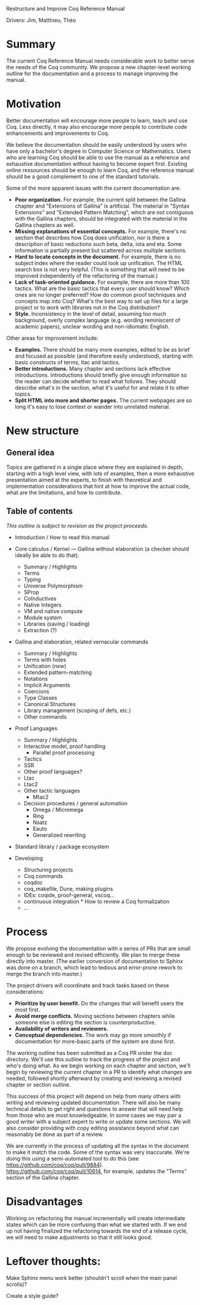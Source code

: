 Restructure and Improve Coq Reference Manual

Drivers: Jim, Matthieu, Théo

# Summary

The current Coq Reference Manual needs considerable work to better
serve the needs of the Coq community.  We propose a new chapter-level
working outline for the documentation and a process to manage
improving the manual.

# Motivation

Better documentation will encourage more people to learn, teach and
use Coq.  Less directly, it may also encourage more people to
contribute code enhancements and improvements to Coq.

We believe the documentation should be easily understood by users who
have only a bachelor's degree in Computer Science or Mathematics.
Users who are learning Coq should be able to use the manual as a
reference and exhaustive documentation without having to become expert
first. Existing online ressources should be enough to learn Coq, and
the reference manual should be a good complement to one of the
standard tutorials.

Some of the more apparent issues with the current documentation are:
-	**Poor organization.** For example, the current split between the
     Gallina chapter and "Extensions of Gallina" is artificial.
     The material in "Syntax Extensions" and "Extended
     Pattern Matching", which are not contiguous with the Gallina
     chapters, should be integrated with the material in the Gallina
     chapters as well.
-	**Missing explanations of essential concepts.** For example,
     there's no section that describes how Coq does unification,
     nor is there a description of basic reductions such beta, delta,
     iota and eta.  Some information is partially present but
     scattered across multiple sections.
-	**Hard to locate concepts in the document.** For example, there is
     no subject index where the reader could look up unification.  The
     HTML search box is not very helpful. (This is something that will
     need to be improved independently of the refactoring of the manual.)
-	**Lack of task-oriented guidance.** For example, there are more
     than 100 tactics.  What are the basic tactics that every user
     should know?  Which ones are no longer preferred?  How do common
     proof techniques and concepts map into Coq?  What's the best
     way to set up files for a large project or to work with libraries
     not in the Coq distribution?
-	**Style.** Inconsistency in the level of detail, assuming too much
     background, overly complex language (e.g. wording reminiscent of
     academic papers), unclear wording and non-idiomatic English.

Other areas for improvement include:
-	**Examples.** There should be many more examples, edited to be as
     brief and focused as possible (and therefore easily understood),
     starting with basic constructs of terms, ltac and tactics.
-	**Better introductions.** Many chapter and sections lack effective
     introductions.  Introductions should briefly give enough
     information so the reader can decide whether to read what
     follows.  They should describe what's in the section, what
     it's useful for and relate it to other topics.
-	**Split HTML into more and shorter pages.** The current webpages
     are so long it's easy to lose context or wander into unrelated
     material.

# New structure

## General idea

Topics are gathered in a single place where they are explained in depth,
starting with a high level view, with lots of examples, then a more
exhaustive presentation aimed at the experts, to finish with theoretical
and implementation considerations that hint at how to improve the actual
code, what are the limitations, and how to contribute.

## Table of contents

*This outline is subject to revision as the project proceeds.*

* Introduction / How to read this manual

* Core calculus / Kernel
  — Gallina without elaboration (a checker should ideally be able to do that).
  * Summary / Highlights
  * Terms
  * Typing
  * Universe Polymorphism
  * SProp
  * CoInductives
  * Native Integers
  * VM and native compute
  * Module system
  * Libraries (saving / loading)
  * Extraction (?)

* Gallina and elaboration, related vernacular commands
  * Summary / Highlights
  * Terms with holes
  * Unification (*new*)
  * Extended pattern-matching
  * Notations
  * Implicit Arguments
  * Coercions
  * Type Classes
  * Canonical Structures
  * Library management (scoping of defs, etc.)
  * Other commands

* Proof Languages
  * Summary / Highlights
  * Interactive model, proof handling
    * Parallel proof processing
  * Tactics
  * SSR
  * Other proof languages?
  * Ltac
  * Ltac2
  * Other tactic languages
    * Mtac2
  * Decision procedures / general automation
    * Omega / Micromega
    * Ring
    * Nsatz
    * Eauto
    * Generalized rewriting

* Standard library / package ecosystem

* Developing
  * Structuring projects
  * Coq commands
  * coqdoc
  * coq_makefile, Dune, making plugins
  * IDEs: coqide, proof-general, vscoq...
  * continuous integration
  * How to review a Coq formalization
  * ...

# Process

We propose evolving the documentation with a series of PRs that are
small enough to be reviewed and revised efficiently.  We plan to merge
these directly into master.  (The earlier conversion of documentation
to Sphinx was done on a branch, which lead to tedious and error-prone
rework to merge the branch into master.)

The project drivers will coordinate and track tasks based on these
considerations:
-	**Prioritize by user benefit.** Do the changes that will benefit
     users the most first.
-	**Avoid merge conflicts.** Moving sections between chapters while
     someone else is editing the section is counterproductive.
-	**Availability of writers and reviewers.**
-	**Conceptual dependencies.** The work may go more smoothly if
     documentation for more-basic parts of the system are done first.

The working outline has been submitted as a Coq PR under the doc
directory.  We'll use this outline to track the progress of the
project and who's doing what.  As we begin working on each chapter
and section, we'll begin by reviewing the current chapter in a PR
to identify what changes are needed, followed shortly afterward by
creating and reviewing a revised chapter or section outline.

This success of this project will depend on help from many others with
writing and reviewing updated documentation.  There will also be many
technical details to get right and questions to answer that will need
help from those who are most knowledgeable.  In some cases we may pair
a good writer with a subject expert to write or update some sections.
We will also consider providing with copy editing assistance beyond
what can reasonably be done as part of a review.

We are currently in the process of updating all the syntax in the
document to make it match the code.  Some of the syntax was very
inaccurate.  We're doing this using a semi-automated tool to do
this (see https://github.com/coq/coq/pull/9884).
https://github.com/coq/coq/pull/10614, for example, updates the
"Terms" section of the Gallina chapter.

# Disadvantages

Working on refactoring the manual incrementally will create
intermediate states which can be more confusing than what we started
with.  If we end up not having finalized the refactoring towards the
end of a release cycle, we will need to make adjustments so that it
still looks good.

# Leftover thoughts:
Make Sphinx menu work better (shouldn't scroll when the main panel
scrolls)?

Create a style guide?
